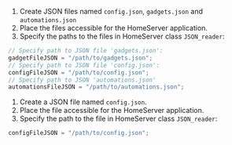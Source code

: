 1. Create JSON files named `config.json`, `gadgets.json` and `automations.json`
2. Place the files accessible for the HomeServer application.
3. Specify the paths to the files in HomeServer class `JSON_reader`:
```java
// Specify path to JSON file 'gadgets.json':
gadgetFileJSON = "/path/to/gadgets.json";
// Specify path to JSON file 'config.json':
configFileJSON = "/path/to/config.json";
// Specify path to JSON 'automations.json'
automationsFileJSON = "/path/to/automations.json";
```
1. Create a JSON file named `config.json`.
2. Place the file accessible for the HomeServer application.
3. Specify the path to the file in HomeServer class `JSON_reader`:
```java
configFileJSON = "/path/to/config.json";
```
